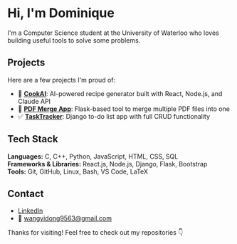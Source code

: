 #  Hi, I'm Dominique

I'm a Computer Science student at the University of Waterloo who loves building useful tools to solve some problems.

##  Projects

Here are a few projects I'm proud of:

- 🍳 [**CookAI**](https://github.com/ddddominique/CookAI): AI-powered recipe generator built with React, Node.js, and Claude API  
- 📎 [**PDF Merge App**](https://github.com/ddddominique/PDF-MERGER): Flask-based tool to merge multiple PDF files into one  
- ✅ [**TaskTracker**](https://github.com/ddddominique/TASK-TRACKER): Django to-do list app with full CRUD functionality  

##  Tech Stack

**Languages:** C, C++, Python, JavaScript, HTML, CSS, SQL  
**Frameworks & Libraries:** React.js, Node.js, Django, Flask, Bootstrap  
**Tools:** Git, GitHub, Linux, Bash, VS Code, LaTeX  

##  Contact

- [LinkedIn](https://www.linkedin.com/in/dominique-wang/)  
- 📧 wangyidong9563@gmail.com  

Thanks for visiting! Feel free to check out my repositories 👇
